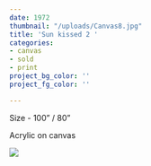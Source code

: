 ```yaml
---
date: 1972
thumbnail: "/uploads/Canvas8.jpg"
title: 'Sun kissed 2 '
categories:
- canvas
- sold
- print
project_bg_color: ''
project_fg_color: ''

---
```

Size - 100” / 80”

Acrylic on canvas

![](https://scontent-amt2-1.xx.fbcdn.net/v/t1.15752-9/s2048x2048/65075188_327827488142237_5294410085609504768_n.jpg?_nc_cat=100&_nc_oc=AQmdjAJjI3MUYpUdU6GQaOmwGH6Z92yVJnrUwNlVzbR6HWlbzu4Ku-pFsr7EOMTWGrg&_nc_ht=scontent-amt2-1.xx&oh=da63b193884805f573703537a2b2b105&oe=5DBC9302)